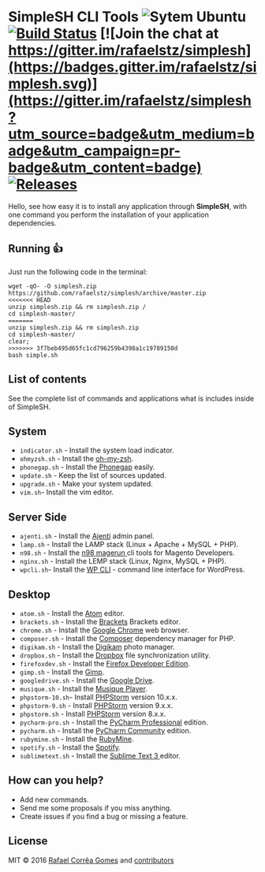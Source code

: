 # SimpleSH CLI Tools ![Sytem Ubuntu](https://img.shields.io/badge/System-Ubuntu-orange.svg)  [![Build Status](https://travis-ci.org/rafaelstz/simplesh.svg?branch=master)](https://travis-ci.org/rafaelstz/simplesh) [![Join the chat at https://gitter.im/rafaelstz/simplesh](https://badges.gitter.im/rafaelstz/simplesh.svg)](https://gitter.im/rafaelstz/simplesh?utm_source=badge&utm_medium=badge&utm_campaign=pr-badge&utm_content=badge)  [![Releases](https://img.shields.io/github/release/rafaelstz/simplesh.svg)](https://github.com/rafaelstz/simplesh/releases)

Hello, see how easy it is to install any application through **SimpleSH**, with one command you perform the installation of your application dependencies.

## Running :thumbsup:

Just run the following code in the terminal:

```shell
wget -qO- -O simplesh.zip https://github.com/rafaelstz/simplesh/archive/master.zip
<<<<<<< HEAD
unzip simplesh.zip && rm simplesh.zip /
cd simplesh-master/ 
=======
unzip simplesh.zip && rm simplesh.zip
cd simplesh-master/
clear;
>>>>>>> 3f7beb495d65fc1cd796259b4398a1c19789150d
bash simple.sh
```
## List of contents

See the complete list of commands and applications what is includes inside of SimpleSH.

## System
* `indicator.sh` - Install the system load indicator.
* `ohmyzsh.sh` - Install the [oh-my-zsh](https://github.com/robbyrussell/oh-my-zsh).
* `phonegap.sh` - Install  the [Phonegap](http://phonegap.com/) easily.
* `update.sh` - Keep the list of sources updated.
* `upgrade.sh` - Make your system updated.
* `vim.sh`- Install the vim editor.

## Server Side
* `ajenti.sh` - Install the  [Ajenti](http://ajenti.org/) admin panel.
* `lamp.sh` - Install the LAMP stack (Linux + Apache + MySQL + PHP).
* `n98.sh` - Install the [n98 magerun ](https://github.com/netz98/n98-magerun) cli tools for Magento Developers.
* `nginx.sh` - Install the LEMP stack (Linux, Nginx, MySQL + PHP).
* `wpcli.sh`- Install the [WP CLI](http://wp-cli.org/) - command line interface for WordPress.

## Desktop
* `atom.sh` - Install the [Atom](http://phonegap.com/) editor.
* `brackets.sh` - Install the [Brackets](http://brackets.io/) Brackets editor.
* `chrome.sh` - Install the [Google Chrome](https://www.google.com.br/chrome/browser/desktop/) web browser.
* `composer.sh` - Install the [Composer](https://getcomposer.org/) dependency manager for PHP.
* `digikam.sh` - Install the [Digikam](https://www.digikam.org/) photo manager.
* `dropbox.sh` - Install the [Dropbox](https://www.dropbox.com/) file synchronization utility.
* `firefoxdev.sh` - Install the [Firefox Developer Edition](https://www.mozilla.org/pt-BR/firefox/developer/).
* `gimp.sh`  - Install the [Gimp](https://www.gimp.org/).
* `googledrive.sh` - Install the [Google Drive](https://www.google.com/intl/pt-BR/drive/download/).
* `musique.sh` - Install the [Musique Player](http://flavio.tordini.org/musique).
* `phpstorm-10.sh`- Install [PHPStorm](http://phonegap.com/) version 10.x.x.
* `phpstorm-9.sh` - Install [PHPStorm](https://goo.gl/suHdH5 ) version 9.x.x.
* `phpstorm.sh` - Install  [PHPStorm](https://goo.gl/suHdH5) version 8.x.x.
* `pycharm-pro.sh` - Install the [PyCharm Professional](https://www.jetbrains.com/pycharm/) edition.
* `pycharm.sh` - Install the [PyCharm Community](https://www.jetbrains.com/pycharm/) edition.
* `rubymine.sh` - Install the [RubyMine](https://www.jetbrains.com/ruby/).
* `spotify.sh` - Install the [Spotify](https://www.spotify.com).
* `sublimetext.sh` - Install the [ Sublime Text 3 ](http://www.sublimetext.com/3/) editor.


## How can you help?

 - Add new commands.
 - Send me some proposals if you miss anything.
 - Create issues if you find a bug or missing a feature.


## License

MIT © 2016 [Rafael Corrêa Gomes](https://github.com/rafaelstz) and [ contributors](https://github.com/rafaelstz/simplesh/graphs/contributors)
